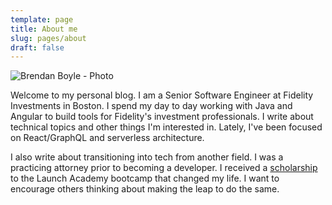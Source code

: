 ```yaml
---
template: page
title: About me
slug: pages/about
draft: false
---
```

![](/media/profile-pic.jpg "Brendan Boyle - Photo")

Welcome to my personal blog. I am a Senior Software Engineer at Fidelity Investments in Boston. I spend my day to day working with Java and Angular to build tools for Fidelity's investment professionals. I write about technical topics and other things I'm interested in. Lately, I've been focused on React/GraphQL and serverless architecture. 

I also write about transitioning into tech from another field. I was a practicing attorney prior to becoming a developer. I received a [scholarship](<http://lawmagazine.bc.edu/2015/09/boyle-12-wins-launch-academys-scholarship-challenge/>) to the Launch Academy bootcamp that changed my life. I want to encourage others thinking about making the leap to do the same.
